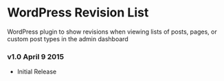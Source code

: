 # WordPress Revision List

WordPress plugin to show revisions when viewing lists of posts, pages, or custom post types in the admin dashboard

### v1.0 April 9 2015
- Initial Release
